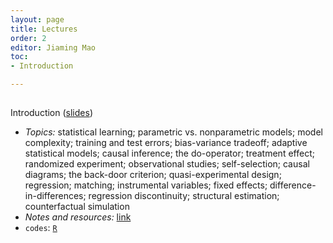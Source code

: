 ```yaml
---
layout: page
title: Lectures
order: 2
editor: Jiaming Mao
toc:
- Introduction

---
```


<p style="height: 1px"></p>

<a id="introduction" />

Introduction ([slides]({{site.baseurl}}/assets/Lectures/Data_Analysis_for_Economics_-_Introduction.pdf))
- *Topics:* statistical learning; parametric vs. nonparametric models; model complexity; training and test errors; bias-variance tradeoff; adaptive statistical models; causal inference; the do-operator; treatment effect; randomized experiment; observational studies; self-selection; causal diagrams; the back-door criterion; quasi-experimental design; regression; matching; instrumental variables; fixed effects; difference-in-differences; regression discontinuity; structural estimation; counterfactual simulation
- *Notes and resources:* [link](https://github.com/jiamingmao/data-analysis/tree/master/Materials/Introduction)
- `codes`: [`R`](https://l.xmu.edu.cn/course/view.php?id=9202)